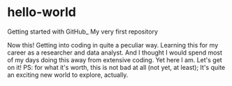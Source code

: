 # hello-world
Getting started with GitHub_ My very first repository

Now this!
Getting into coding in quite a peculiar way. Learning this for my career as a researcher and data analyst. 
And I thought I would spend most of my days doing this away from extensive coding. Yet here I am.
Let's get on it!
PS: for what it's worth, this is not bad at all (not yet, at least); It's quite an exciting new world to explore, actually.
